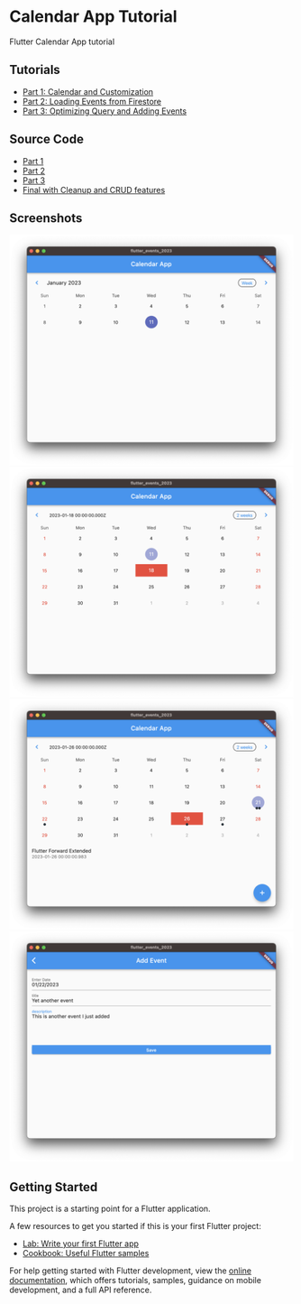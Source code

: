 # Calendar App Tutorial

Flutter Calendar App tutorial

## Tutorials

- [Part 1: Calendar and Customization](https://www.appwriters.dev/blog/2023-01-15-flutter-calendar-part-1)
- [Part 2: Loading Events from Firestore](https://www.appwriters.dev/blog/2023-01-19-flutter-calendar-part-2)
- [Part 3: Optimizing Query and Adding Events](https://www.appwriters.dev/blog/2023-01-22-flutter-calendar-part-3)

## Source Code

- [Part 1](https://github.com/lohanidamodar/flutter_events_2023)
- [Part 2](https://github.com/lohanidamodar/flutter_events_2023/tree/p2-firestore-events)
- [Part 3](https://github.com/lohanidamodar/flutter_events_2023/tree/p3-optimization-and-more)
- [Final with Cleanup and CRUD features](https://github.com/lohanidamodar/flutter_events_2023/tree/final)

## Screenshots

![calendar 1](screenshots/calendar3.png)
![calendar 2](screenshots/calendar4.png)
![calendar 3](screenshots/calendar1.png)
![calendar 4](screenshots/calendar2.png)

## Getting Started

This project is a starting point for a Flutter application.

A few resources to get you started if this is your first Flutter project:

- [Lab: Write your first Flutter app](https://docs.flutter.dev/get-started/codelab)
- [Cookbook: Useful Flutter samples](https://docs.flutter.dev/cookbook)

For help getting started with Flutter development, view the
[online documentation](https://docs.flutter.dev/), which offers tutorials,
samples, guidance on mobile development, and a full API reference.
